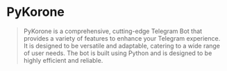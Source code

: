 # PyKorone

> PyKorone is a comprehensive, cutting-edge Telegram Bot that provides a variety
of features to enhance your Telegram experience. It is designed to be versatile
and adaptable, catering to a wide range of user needs. The bot is built using
Python and is designed to be highly efficient and reliable.
